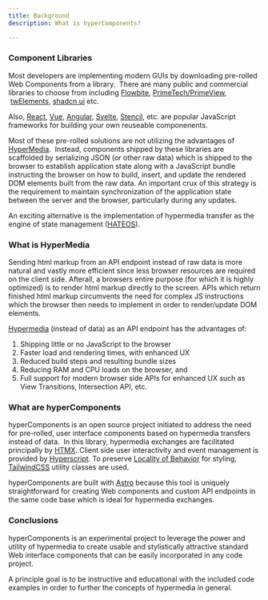 ```yaml
---
title: Background  
description: What is hyperComponents?

---
```


### Component Libraries

Most developers are implementing modern GUIs by downloading pre-rolled Web Components from a library.  There are many public and commercial libraries to choose from including [Flowbite](https://flowbite.com/), [PrimeTech/PrimeView](https://www.primefaces.org/primeview/showcase/),  [twElements](https://tw-elements.com/), [shadcn ui](https://shadcn.com/docs/introduction) etc. 

Also, [React](https://reactjs.org/), [Vue](https://vuejs.org/), [Angular](https://angular.io/), [Svelte](https://svelte.dev/), [Stencil](https://stenciljs.com/), etc. are popular JavaScript frameworks for building your own reuseable componenents.

Most of these pre-rolled solutions are not utilizing the advantages of [HyperMedia](https://htmx.org/essays/hypermedia-apis-vs-data-apis/).  Instead,  components shipped by these libraries are scaffolded by serializing JSON (or other raw data) which is shipped to the browser to establish application state along with a JavaScript bundle instructing the browser on how to build,  insert, and update the rendered DOM elements built from the raw data. An important crux of this strategy is the requirement to maintain synchronization of the application state between the server and the browser, particularly during any updates.

An exciting alternative is the implementation of hypermedia transfer as the engine of state management ([HATEOS](https://htmx.org/essays/hateoas/)).  

### What is HyperMedia

Sending html markup from an API endpoint instead of raw data is more natural and vastly more efficient since less browser resources are required on the client side.  Afterall, a browsers entire purpose (for which it is highly optimized) is to render html markup directly to the screen.   APIs which return finished html markup circumvents the need for complex JS instructions which the browser then needs to implement in order to render/update DOM elements.  

[Hypermedia](https://htmx.org/essays/hypermedia-apis-vs-data-apis/) (instead of data) as an API endpoint has the advantages of:

1.  Shipping little or no JavaScript to the browser
2.  Faster load and rendering times, with enhanced UX
3.  Reduced build steps and resulting bundle sizes
4.  Reducing RAM and CPU loads on the browser, and 
5.  Full support for modern browser side APIs for enhanced UX such as View Transitions, Intersection API, etc.


### What are hyperComponents

hyperComponents is an open source project initiated to address the need for pre-rolled, user interface components based on hypermedia transfers instead of data.  In this library, hypermedia exchanges are facilitated principally by [HTMX](https://htmx.org/docs/).  Client side user interactivity and event management is provided by [Hyperscript](https://hyperscript.org/).   To preserve [Locality of Behavior](https://htmx.org/essays/locality-of-behaviour/) for styling, [TailwindCSS](https://tailwindcss.com/) utility classes are used.

hyperComponents are built with [Astro](https://astro.build/docs) because this tool is uniquely  straightforward for creating Web components and custom API endpoints in the same code base which is ideal for hypermedia exchanges.  

### Conclusions

hyperComponents is an experimental project to leverage the power and utility of hypermedia to create usable and stylistically attractive standard Web interface components that can be easily incorporated in any code project.   

A principle goal is to be instructive and educational with the included code examples in order to further the concepts of hypermedia in general.